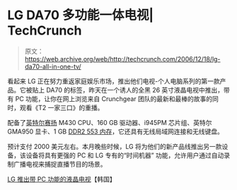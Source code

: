 # LG DA70 多功能一体电视| TechCrunch

> 原文：<https://web.archive.org/web/http://techcrunch.com/2006/12/18/lg-da70-all-in-one-tv/>

看起来 LG 正在努力重返家庭娱乐市场，推出他们电视-个人电脑系列的第一款产品。它被贴上 DA70 的标签，昨天在一个诱人的全黑 26 英寸液晶电视中推出，带有 PC 功能，让你在网上浏览来自 Crunchgear 团队的最新和最棒的故事的同时，观看《T2 一家三口》的重播。

配备了[英特尔赛扬](https://web.archive.org/web/20150929000325/http://crunchgear.pbwiki.com/Intel) M430 CPU、160 GB 驱动器、i945PM 芯片组、英特尔 GMA950 显卡、1 GB [DDR2 553 内存](https://web.archive.org/web/20150929000325/http://crunchgear.pbwiki.com/DDR)，它还具有无线局域网连接和无线键盘。

预计支付 2000 美元左右。本月晚些时候，LG 将为他们的新产品线推出另一款设备，该设备将具有更强的 PC 和 LG 专有的“时间机器”
功能，允许用户通过自动录制广播电视来捕捉直播节目的场景。

[LG 推出带 PC 功能的液晶电视](https://web.archive.org/web/20150929000325/http://www.koreaherald.co.kr/SITE/data/html_dir/2006/12/18/200612180053.asp)【韩国】